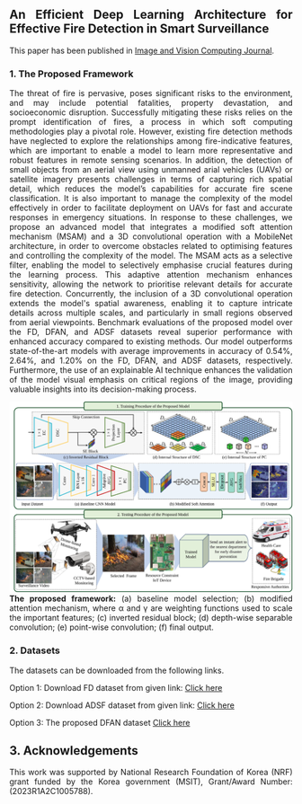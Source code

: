 <div align="justify">

## An Efficient Deep Learning Architecture for Effective Fire Detection in Smart Surveillance

This paper has been published in [Image and Vision Computing Journal](https://www.sciencedirect.com/journal/image-and-vision-computing). 

### 1. The Proposed Framework
The threat of fire is pervasive, poses significant risks to the environment, and may include potential fatalities, property devastation, and socioeconomic disruption. Successfully mitigating these risks relies on the prompt identification of fires, a process in which soft computing methodologies play a pivotal role. However, existing fire detection methods have neglected to explore the relationships among fire-indicative features, which are important to enable a model to learn more representative and robust features in remote sensing scenarios. In addition, the detection of small objects from an aerial view using unmanned arial vehicles (UAVs) or satellite imagery presents challenges in terms of capturing rich spatial detail, which reduces the model’s capabilities for accurate fire scene classification. It is also important to manage the complexity of the model effectively in order to facilitate deployment on UAVs for fast and accurate responses in emergency situations.  In response to these challenges, we propose an advanced model that integrates a modified soft attention mechanism (MSAM) and a 3D convolutional operation with a MobileNet architecture, in order to overcome obstacles related to optimising features and controlling the complexity of the model. The MSAM acts as a selective filter, enabling the model to selectively emphasise crucial features during the learning process. This adaptive attention mechanism enhances sensitivity, allowing the network to prioritise relevant details for accurate fire detection. Concurrently, the inclusion of a 3D convolutional operation extends the model's spatial awareness, enabling it to capture intricate details across multiple scales, and particularly in small regions observed from aerial viewpoints. Benchmark evaluations of the proposed model over the FD, DFAN, and ADSF datasets reveal superior performance with enhanced accuracy compared to existing methods. Our model outperforms state-of-the-art models with average improvements in accuracy of 0.54%, 2.64%, and 1.20% on the FD, DFAN, and ADSF datasets, respectively. Furthermore, the use of an explainable AI technique enhances the validation of the model visual emphasis on critical regions of the image, providing valuable insights into its decision-making process.

![](Materials/Framework.svg)
**The proposed framework:** (a) baseline model selection; (b) modified attention mechanism, where α and γ are weighting functions used to scale the important features; (c) inverted residual block; (d) depth-wise separable convolution; (e) point-wise convolution; (f) final output.

### 2. Datasets
The datasets can be downloaded from the following links.

Option 1: Download FD dataset from given link: [Click here](https://ieeexplore.ieee.org/abstract/document/9171455)

Option 2: Download ADSF dataset from given link: [Click here](https://www.sciencedirect.com/science/article/pii/S0924271623002940) 

Option 3: The proposed DFAN dataset [Click here](https://ieeexplore.ieee.org/abstract/document/9898909)


## 3. Acknowledgements
This work was supported by National Research Foundation of Korea (NRF) grant funded by the Korea government (MSIT), Grant/Award Number:(2023R1A2C1005788).
